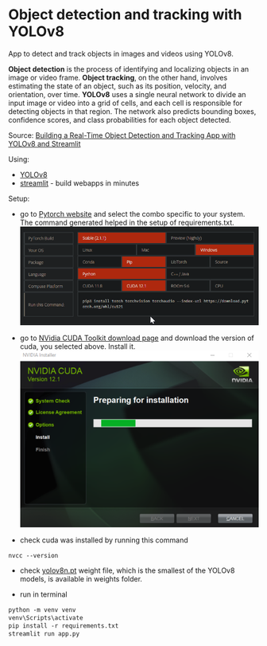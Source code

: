 # Object detection and tracking with YOLOv8

App to detect and track objects in images and videos using YOLOv8.

__Object detection__ is the process of identifying and localizing objects in an image or video frame. __Object tracking__, on the other hand, involves estimating the state of an object, such as its position, velocity, and orientation, over time. __YOLOv8__  uses a single neural network to divide an input image or video into a grid of cells, and each cell is responsible for detecting objects in that region. The network also predicts bounding boxes, confidence scores, and class probabilities for each object detected.

Source: [Building a Real-Time Object Detection and Tracking App with YOLOv8 and Streamlit](https://medium.com/@mycodingmantras/building-a-real-time-object-detection-and-tracking-app-with-yolov8-and-streamlit-part-1-30c56f5eb956)

Using:
- [YOLOv8](https://github.com/ultralytics/ultralytics)
- [streamlit](https://github.com/streamlit/streamlit) - build webapps in minutes

Setup:
- go to [Pytorch website](https://pytorch.org/) and select the combo specific to your system. The command generated helped in the setup of requirements.txt.
![](img/pytorch-install.png)

- go to [NVidia CUDA Toolkit download page](https://developer.nvidia.com/cuda-toolkit-archive) and download the version of cuda, you selected above. Install it.
![](img/cuda-install.png)

- check cuda was installed by running this command
```
nvcc --version
```

- check [yolov8n.pt](https://github.com/ultralytics/assets/releases/download/v0.0.0/yolov8n.pt) weight file, which is the smallest of the YOLOv8 models, is available in weights folder. 

- run in terminal
```
python -m venv venv
venv\Scripts\activate
pip install -r requirements.txt
streamlit run app.py
```